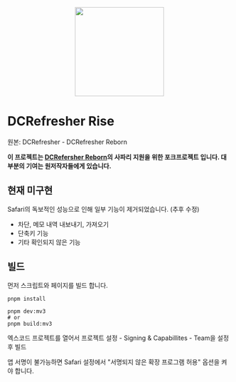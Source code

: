 <p align="center">
    <img src="https://github.com/green1052/DCRefresher-Reborn/raw/main/src/assets/icons/logo/Icon.png" width="200px"/>
</p>

# DCRefresher Rise

원본: DCRefresher - DCRefresher Reborn

**이 프로젝트는 [DCRefersher Reborn](https://github.com/green1052/DCRefresher-Reborn)의 사파리 지원을 위한 포크프로젝트 입니다. 대부분의 기여는 원저작자들에게 있습니다.**

## 현재 미구현

Safari의 독보적인 성능으로 인해 일부 기능이 제거되었습니다. (추후 수정)

* 차단, 메모 내역 내보내기, 가져오기
* 단축키 기능
* 기타 확인되지 않은 기능

## 빌드

먼저 스크립트와 페이지를 빌드 합니다.
```
pnpm install

pnpm dev:mv3
# or
pnpm build:mv3
```
엑스코드 프로젝트를 열어서 프로젝트 설정 - Signing & Capabillites - Team을 설정 후 빌드

앱 서명이 불가능하면 Safari 설정에서 "서명되지 않은 확장 프로그램 허용" 옵션을 켜야 합니다.
